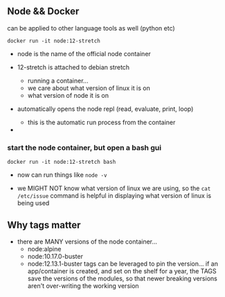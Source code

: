## Node && Docker
can be applied to other language tools as well (python etc)

```docker run -it node:12-stretch```
- node is the name of the official node container
- 12-stretch is attached to debian stretch
	- running a container...
	- we care about what version of linux it is on
	- what version of node it is on

- automatically opens the node repl (read, evaluate, print, loop)
	- this is the automatic run process from the container
- 

### start the node container, but open a bash gui
```docker run -it node:12-stretch bash```
- now can run things like ```node -v```

- we MIGHT NOT know what version of linux we are using, so the ```cat /etc/issue``` command is helpful in displaying what version of linux is being used


## Why tags matter
- there are MANY versions of the node container...
  - node:alpine
  - node:10.17.0-buster
  - node:12.13.1-buster
tags can be leveraged to pin the version... if an app/container is created, and set on the shelf for a year, the TAGS save the versions of the modules, so that newer breaking versions aren't over-writing the working version 